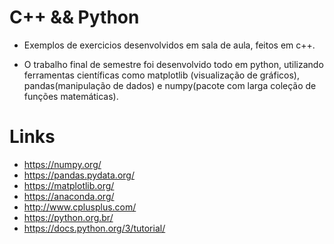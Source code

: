 # C++ && Python

* Exemplos de exercicios desenvolvidos em sala de aula, feitos em c++.

* O trabalho final de semestre foi desenvolvido todo em python, utilizando ferramentas científicas como matplotlib (visualização de gráficos), pandas(manipulação de dados) e numpy(pacote com larga coleção de funções matemáticas).

# Links

* https://numpy.org/
* https://pandas.pydata.org/
* https://matplotlib.org/
* https://anaconda.org/
* http://www.cplusplus.com/
* https://python.org.br/
* https://docs.python.org/3/tutorial/
